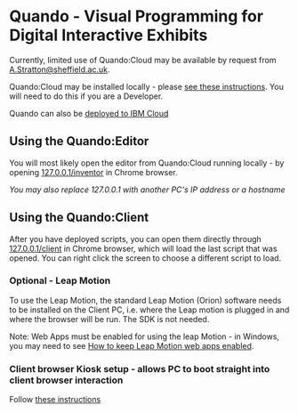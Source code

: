 # Quando - Visual Programming for Digital Interactive Exhibits

Currently, limited use of Quando:Cloud may be available by request from A.Stratton@sheffield.ac.uk.

Quando:Cloud may be installed locally - please [see these instructions](./docs/install_local_cloud.md).  You will need to do this if you are a Developer.

Quando can also be [deployed to IBM Cloud](./docs/install_ibm_cloud.md)

## Using the Quando:Editor

You will most likely open the editor from Quando:Cloud running locally - by opening [127.0.0.1/inventor](127.0.0.1/inventor) in Chrome browser.

_You may also replace 127.0.0.1 with another PC's IP address or a hostname_

## Using the Quando:Client

After you have deployed scripts, you can open them directly through [127.0.0.1/client](127.0.0.1/client) in Chrome browser, which will load the last script that was opened.  You can right click the screen to choose a different script to load.

### Optional - Leap Motion
To use the Leap Motion, the standard Leap Motion (Orion) software needs to be installed on the Client PC, i.e. where the Leap motion is plugged in and where the browser will be run. The SDK is not needed.

Note: Web Apps must be enabled for using the leap Motion - in Windows, you may need to see [How to keep Leap Motion web apps enabled](https://forums.leapmotion.com/t/allow-web-apps-setting-resets-on-pc-on-computer-restart/8057).

### Client browser Kiosk setup - allows PC to boot straight into client browser interaction

Follow [these instructions](./docs/setup_client_kiosk.md)